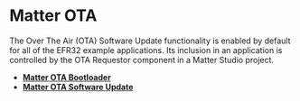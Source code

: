 # Matter OTA

The Over The Air (OTA) Software Update functionality is enabled by default for all of the EFR32 example applications. Its inclusion in an application is controlled by the OTA Requestor component in a Matter Studio project.

- [**Matter OTA Bootloader**](./01-ota-bootloader.md)
- [**Matter OTA Software Update**](./02-ota-software-update.md)
